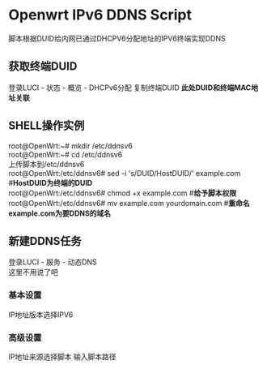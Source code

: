 # Openwrt IPv6 DDNS Script
脚本根据DUID给内网已通过DHCPV6分配地址的IPV6终端实现DDNS
## 获取终端DUID  
登录LUCI - 状态 - 概览 - DHCPv6分配 复制终端DUID **此处DUID和终端MAC地址关联**
## SHELL操作实例  
root@OpenWrt\:\~\# mkdir /etc/ddnsv6  
root@OpenWrt\:\~\# cd /etc/ddnsv6  
上传脚本到/etc/ddnsv6   
root@OpenWrt:/etc/ddnsv6\# sed -i 's/DUID/HostDUID/' example.com  \#**HostDUID为终端的DUID**   
root@OpenWrt:/etc/ddnsv6\# chmod +x example.com \#**给予脚本权限**  
root@OpenWrt:/etc/ddnsv6\# mv example.com yourdomain.com \#**重命名example.com为要DDNS的域名** 
## 新建DDNS任务
登录LUCI - 服务 - 动态DNS  
这里不用说了吧
### 基本设置
IP地址版本选择IPV6  
### 高级设置
IP地址来源选择脚本
输入脚本路径
